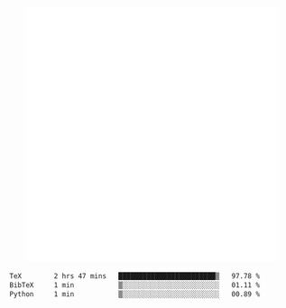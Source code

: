 <div align="center">
    <a href="https://konst.fish">
        <img src="https://raw.githubusercontent.com/konstfish/konstfish/master/fish.svg" alt="Logo" width="450"/>
    </a>
</div>

<!--START_SECTION:waka-->
```text
TeX        2 hrs 47 mins   ████████████████████████▒   97.78 % 
BibTeX     1 min           ▒░░░░░░░░░░░░░░░░░░░░░░░░   01.11 % 
Python     1 min           ▒░░░░░░░░░░░░░░░░░░░░░░░░   00.89 % 
```
<!--END_SECTION:waka-->
